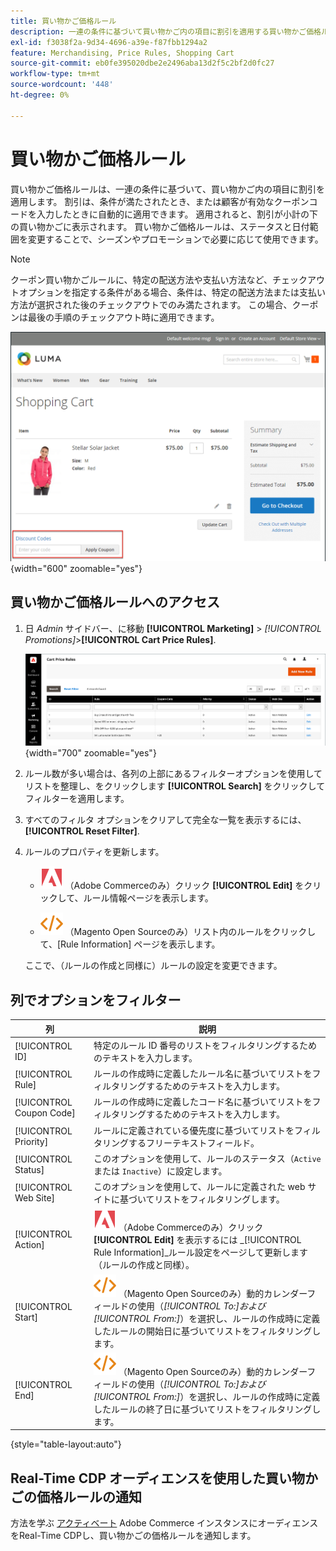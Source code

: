 ```yaml
---
title: 買い物かご価格ルール
description: 一連の条件に基づいて買い物かご内の項目に割引を適用する買い物かご価格ルールについて説明します。
exl-id: f3038f2a-9d34-4696-a39e-f87fbb1294a2
feature: Merchandising, Price Rules, Shopping Cart
source-git-commit: eb0fe395020dbe2e2496aba13d2f5c2bf2d0fc27
workflow-type: tm+mt
source-wordcount: '448'
ht-degree: 0%

---
```


# 買い物かご価格ルール

買い物かご価格ルールは、一連の条件に基づいて、買い物かご内の項目に割引を適用します。 割引は、条件が満たされたとき、または顧客が有効なクーポンコードを入力したときに自動的に適用できます。 適用されると、割引が小計の下の買い物かごに表示されます。 買い物かご価格ルールは、ステータスと日付範囲を変更することで、シーズンやプロモーションで必要に応じて使用できます。

>[!NOTE]
>
>クーポン買い物かごルールに、特定の配送方法や支払い方法など、チェックアウトオプションを指定する条件がある場合、条件は、特定の配送方法または支払い方法が選択された後のチェックアウトでのみ満たされます。 この場合、クーポンは最後の手順のチェックアウト時に適用できます。

![ストアフロントの例 – カートにクーポンを適用](./assets/storefront-cart-apply-coupon.png){width="600" zoomable="yes"}

## 買い物かご価格ルールへのアクセス

1. 日 _Admin_ サイドバー、に移動 **[!UICONTROL Marketing]** > _[!UICONTROL Promotions]_>**[!UICONTROL Cart Price Rules]**.

   ![買い物かご価格ルール](./assets/price-rule-cart.png){width="700" zoomable="yes"}

1. ルール数が多い場合は、各列の上部にあるフィルターオプションを使用してリストを整理し、をクリックします **[!UICONTROL Search]** をクリックしてフィルターを適用します。

1. すべてのフィルタ オプションをクリアして完全な一覧を表示するには、 **[!UICONTROL Reset Filter]**.

1. ルールのプロパティを更新します。

   - ![Adobe Commerce](../assets/adobe-logo.svg) （Adobe Commerceのみ）クリック **[!UICONTROL Edit]** をクリックして、ルール情報ページを表示します。

   - ![Magento Open Source](../assets/open-source.svg) （Magento Open Sourceのみ）リスト内のルールをクリックして、[Rule Information] ページを表示します。

   ここで、（ルールの作成と同様に）ルールの設定を変更できます。

## 列でオプションをフィルター

| 列 | 説明 |
|--- |--- |
| [!UICONTROL ID] | 特定のルール ID 番号のリストをフィルタリングするためのテキストを入力します。 |
| [!UICONTROL Rule] | ルールの作成時に定義したルール名に基づいてリストをフィルタリングするためのテキストを入力します。 |
| [!UICONTROL Coupon Code] | ルールの作成時に定義したコード名に基づいてリストをフィルタリングするためのテキストを入力します。 |
| [!UICONTROL Priority] | ルールに定義されている優先度に基づいてリストをフィルタリングするフリーテキストフィールド。 |
| [!UICONTROL Status] | このオプションを使用して、ルールのステータス（`Active` または `Inactive`）に設定します。 |
| [!UICONTROL Web Site] | このオプションを使用して、ルールに定義された web サイトに基づいてリストをフィルタリングします。 |
| [!UICONTROL Action] | ![Adobe Commerce](../assets/adobe-logo.svg) （Adobe Commerceのみ）クリック **[!UICONTROL Edit]** を表示するには _[!UICONTROL Rule Information]_ルール設定をページして更新します（ルールの作成と同様）。 |
| [!UICONTROL Start] | ![Magento Open Source](../assets/open-source.svg) （Magento Open Sourceのみ）動的カレンダーフィールドの使用（_[!UICONTROL To:]_および_[!UICONTROL From:]_）を選択し、ルールの作成時に定義したルールの開始日に基づいてリストをフィルタリングします。 |
| [!UICONTROL End] | ![Magento Open Source](../assets/open-source.svg) （Magento Open Sourceのみ）動的カレンダーフィールドの使用（_[!UICONTROL To:]_および_[!UICONTROL From:]_）を選択し、ルールの作成時に定義したルールの終了日に基づいてリストをフィルタリングします。 |

{style="table-layout:auto"}

## Real-Time CDP オーディエンスを使用した買い物かごの価格ルールの通知

方法を学ぶ [アクティベート](../customers/audience-activation.md) Adobe Commerce インスタンスにオーディエンスをReal-Time CDPし、買い物かごの価格ルールを通知します。
